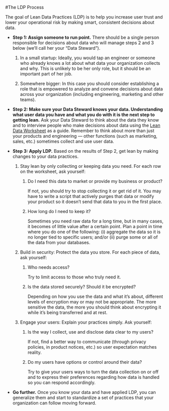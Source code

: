 #The LDP Process

The goal of Lean Data Practices (LDP) is to help you increase user trust and lower your operational risk by making smart, consistent decisions about data. 

* __Step 1: Assign someone to run point.__ There should be a single person responsible for decisions about data who will manage steps 2 and 3 below (we’ll call her your “Data Steward”).

    1. In a small startup: Ideally, you would tap an engineer or someone who already knows a lot about what data your organization collects and why. This is unlikely to be her only role, but it should be an important part of her job.

    1. Somewhere bigger: In this case you should consider establishing a role that is empowered to analyze and convene decisions about data across your organization (including engineering, marketing and other teams).

* __Step 2: Make sure your Data Steward knows your data. Understanding what user data you have and what you do with it is the next step to getting lean.__ Ask your Data Steward to think about the data they know and to interview people who make decisions about data using the [Lean Data Worksheet](https://github.com/mozilla/lean-data-practices/blob/master/Lean%20Data%20Worksheet.xlsx) as a guide. Remember to think about more than just your products and engineering — other functions (such as marketing, sales, etc.) sometimes collect and use user data.

* __Step 3: Apply LDP.__ Based on the results of Step 2, get lean by making changes to your data practices.

    1. Stay lean by only collecting or keeping data you need. For each row on the worksheet, ask yourself:

        1. Do I need this data to market or provide my business or product?

           If not, you should try to stop collecting it or get rid of it. You may have to write a script that actively purges that data or modify your product so it doesn’t send that data to you in the first place.

        1. How long do I need to keep it?

           Sometimes you need raw data for a long time, but in many cases, it becomes of little value after a certain point. Plan a point in time where you do one of the following: (i) aggregate the data so it is no longer tied to specific users; and/or (ii) purge some or all of the data from your databases.
    
    1. Build in security: Protect the data you store. For each piece of data, ask yourself:

        1. Who needs access?

           Try to limit access to those who truly need it.

        1. Is the data stored securely? Should it be encrypted?

           Depending on how you use the data and what it’s about, different levels of encryption may or may not be appropriate. The more sensitive the data, the more you should think about encrypting it while it’s being transferred and at rest.

    1.	Engage your users: Explain your practices simply. Ask yourself:

        1.	Is the way I collect, use and disclose data clear to my users?

            If not, find a better way to communicate (through privacy policies, in product notices, etc.) so user expectation matches reality.

        1.	Do my users have options or control around their data?

            Try to give your users ways to turn the data collection on or off and to express their preferences regarding how data is handled so you can respond accordingly.

* __Go further.__ Once you know your data and have applied LDP, you can generalize them and start to standardize a set of practices that your organization can follow moving forward. 
